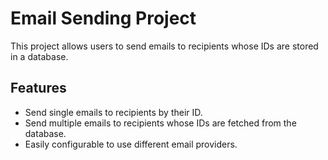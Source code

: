 # Email Sending Project

This project allows users to send emails to recipients whose IDs are stored in a database.

## Features

- Send single emails to recipients by their ID.
- Send multiple emails to recipients whose IDs are fetched from the database.
- Easily configurable to use different email providers.
